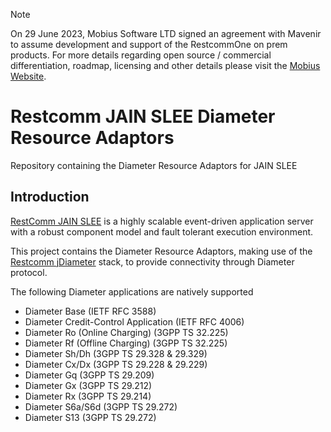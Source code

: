 
> [!NOTE]  
> On 29 June 2023, Mobius Software LTD signed an agreement with Mavenir to assume development and support of the RestcommOne on prem products.  For more details regarding open source / commercial differentiation, roadmap, licensing and other details please visit the [Mobius Website](https://www.mobius-software.com/telestaxannouncement).

# Restcomm JAIN SLEE Diameter Resource Adaptors

Repository containing the Diameter Resource Adaptors for JAIN SLEE

## Introduction

[RestComm JAIN SLEE](https://github.com/restcomm/jain-slee) is a highly scalable event-driven application server with a robust component model and fault tolerant execution environment.

This project contains the Diameter Resource Adaptors, making use of the [Restcomm jDiameter](https://github.com/restcomm/jdiameter) stack, to provide connectivity through Diameter protocol.

The following Diameter applications are natively supported
- Diameter Base (IETF RFC 3588)
- Diameter Credit-Control Application (IETF RFC 4006)
- Diameter Ro (Online Charging) (3GPP TS 32.225)
- Diameter Rf (Offline Charging) (3GPP TS 32.225)
- Diameter Sh/Dh (3GPP TS 29.328 & 29.329)
- Diameter Cx/Dx (3GPP TS 29.228 & 29.229)
- Diameter Gq (3GPP TS 29.209)
- Diameter Gx (3GPP TS 29.212)
- Diameter Rx (3GPP TS 29.214)
- Diameter S6a/S6d (3GPP TS 29.272)
- Diameter S13 (3GPP TS 29.272)
